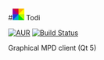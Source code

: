 #![logo](data/icons/application/24/app.png) Todi

[![AUR](https://img.shields.io/aur/license/yaourt.svg?maxAge=2592000)](COPYING) [![Build Status](https://travis-ci.org/narunlifescience/todi.svg?branch=master)](https://travis-ci.org/narunlifescience/todi)

Graphical MPD client (Qt 5)
